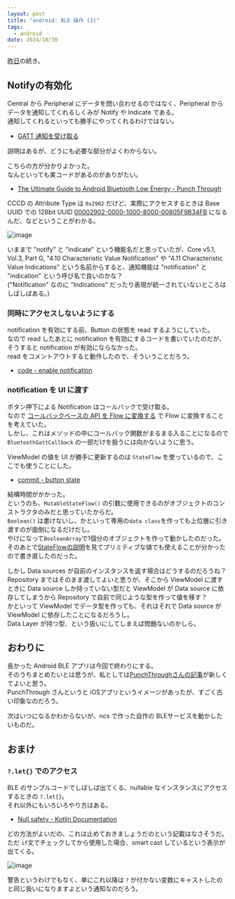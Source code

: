 ```yaml
---
layout: post
title: "android: BLE 操作 (2)"
tags:
  - android
date: 2024/10/30
---
```


[昨日](20241029-and.md)の続き。

## Notifyの有効化

Central から Peripheral にデータを問い合わせるのではなく、Peripheral からデータを通知してくれるしくみが Notify や Indicate である。  
通知してくれるといっても勝手にやってくれるわけではない。

* [GATT 通知を受け取る](https://developer.android.com/develop/connectivity/bluetooth/ble/transfer-ble-data?hl=ja#notification)

説明はあるが、どうにも必要な部分がよくわからない。  

こちらの方が分かりよかった。  
なんといっても実コードがあるのがありがたい。

* [The Ultimate Guide to Android Bluetooth Low Energy - Punch Through](https://punchthrough.com/android-ble-guide/)

CCCD の Attribute Type は `0x2902` だけど、実際にアクセスするときは Base UUID での 128bit UUID [00002902-0000-1000-8000-00805F9B34FB](https://github.com/PunchThrough/ble-starter-android/blob/31c85936d55d77b83bc40bb58f450d50cebedb70/app/src/main/java/com/punchthrough/blestarterappandroid/ble/BleExtensions.kt#L30) になるんだ、などということがわかる。

![image](20241030a-1.png)

いままで "notify" と "indicate" という機能名だと思っていたが、Core v5.1, Vol.3, Part G, "4.10 Characteristic Value Notification" や "4.11 Characteristic Value Indications" という名前からすると、通知機能は "notification" と "indication" という呼び名で良いのかな？  
("Notification" なのに "Indications" だったり表現が統一されていないところはしばしばある。)  

### 同時にアクセスしないようにする

notification を有効にする前、Button の状態を read するようにしていた。  
なので read したあとに notification を有効にするコードを書いていたのだが、そうすると notification が有効にならなかった。  
read をコメントアウトすると動作したので、そういうことだろう。

* [code - enable notification](https://github.com/hirokuma/android-ble-led-control/blob/fa6f240b53d6808d6997bf5587864e6de85b7e44/app/src/main/java/work/hirokuma/bleledcontrol/data/ble/LbsControl.kt#L148-L161)

### notification を UI に渡す

ボタン押下による Notification はコールバックで受け取る。  
なので [コールバックベースの API を Flow に変換する](https://developer.android.com/kotlin/flow?hl=ja#callback) で Flow に変換することを考えていた。  
しかし、これはメソッドの中にコールバック関数がまるまる入ることになるので `BluetoothGattCallback` の一部だけを扱うには向かないように思う。

ViewModel の値を UI が勝手に更新するのは `StateFlow` を使っているので、ここでも使うことにした。

* [commit - button state](https://github.com/hirokuma/android-ble-led-control/commit/9e4a769ac9ccc498c5a3c74c16dbaad831350aeb)

結構時間がかかった。  
というのも、`MutableStateFlow()` の引数に使用できるのがオブジェクトのコンストラクタのみだと思っていたからだ。  
`Boolean()` は書けないし、かといって専用の`data class`を作っても上位層に引き渡すのが面倒になるだけだし。  
やけになって`BooleanArray`で1個分のオブジェクトを作って動かしたのだった。  
そのあとで[StateFlowの説明](https://kotlinlang.org/api/kotlinx.coroutines/kotlinx-coroutines-core/kotlinx.coroutines.flow/-state-flow/)を見てプリミティブな値でも使えることが分かったので書き直したのだった。

しかし Data sources が自前のインスタンスを返す場合はどうするのだろうね？  
Repository まではそのまま渡してよいと思うが、そこから ViewModel に渡すときに Data source しか持っていない型だと ViewModel が Data source に依存してしまうから Repository で自前で同じような型を作って値を移す？  
かといって ViewModel でデータ型を作っても、それはそれで Data source が ViewModel に依存したことになるだろうし。  
Data Layer が持つ型、という扱いにしてしまえば問題ないのかしら。

## おわりに

長かった Android BLE アプリは今回で終わりにする。  
そのうちまとめたいとは思うが、私としては[PunchThroughさんの記事](https://punchthrough.com/android-ble-guide/)が新しくてよいと思う。  
PunchThrough さんというと iOSアプリというイメージがあったが、すごく古い印象なのだろう。

次はいつになるかわからないが、ncs で作った自作の BLEサービスを動かしたいものだ。

## おまけ

### `?.let{}` でのアクセス

BLE のサンプルコードでしばしば出てくる、nullable なインスタンスにアクセスするときの `?.let{}`。  
それ以外にもいろいろやり方はある。

* [Null safety - Kotlin Documentation](https://kotlinlang.org/docs/null-safety.html#nullable-types-and-non-nullable-types)

どの方法がよいだの、これは止めておきましょうだのという記載はなさそうだ。  
ただ `if`文でチェックしてから使用した場合、smart cast しているという表示が出てくる。

![image](20241030a-2.png)

警告というわけでもなく、単にこれ以降は `?` が付かない変数にキャストしたのと同じ扱いになりますよという通知なのだろう。
